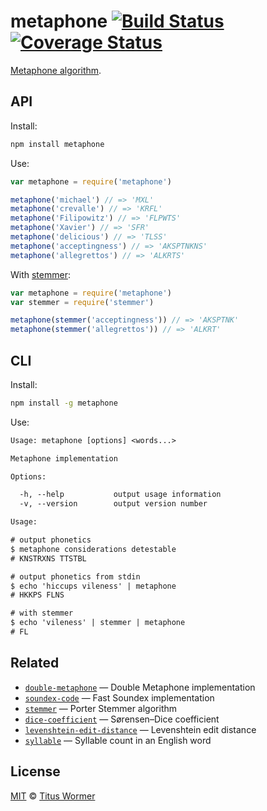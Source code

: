 # metaphone [![Build Status][travis-badge]][travis] [![Coverage Status][codecov-badge]][codecov]

[Metaphone algorithm][source].

## API

Install:

```bash
npm install metaphone
```

Use:

```js
var metaphone = require('metaphone')

metaphone('michael') // => 'MXL'
metaphone('crevalle') // => 'KRFL'
metaphone('Filipowitz') // => 'FLPWTS'
metaphone('Xavier') // => 'SFR'
metaphone('delicious') // => 'TLSS'
metaphone('acceptingness') // => 'AKSPTNKNS'
metaphone('allegrettos') // => 'ALKRTS'
```

With [stemmer][]:

```js
var metaphone = require('metaphone')
var stemmer = require('stemmer')

metaphone(stemmer('acceptingness')) // => 'AKSPTNK'
metaphone(stemmer('allegrettos')) // => 'ALKRT'
```

## CLI

Install:

```sh
npm install -g metaphone
```

Use:

```txt
Usage: metaphone [options] <words...>

Metaphone implementation

Options:

  -h, --help           output usage information
  -v, --version        output version number

Usage:

# output phonetics
$ metaphone considerations detestable
# KNSTRXNS TTSTBL

# output phonetics from stdin
$ echo 'hiccups vileness' | metaphone
# HKKPS FLNS

# with stemmer
$ echo 'vileness' | stemmer | metaphone
# FL
```

## Related

*   [`double-metaphone`](https://github.com/words/double-metaphone)
    — Double Metaphone implementation
*   [`soundex-code`](https://github.com/words/soundex-code)
    — Fast Soundex implementation
*   [`stemmer`](https://github.com/words/stemmer)
    — Porter Stemmer algorithm
*   [`dice-coefficient`](https://github.com/words/dice-coefficient)
    — Sørensen–Dice coefficient
*   [`levenshtein-edit-distance`](https://github.com/words/levenshtein-edit-distance)
    — Levenshtein edit distance
*   [`syllable`](https://github.com/words/syllable)
    — Syllable count in an English word

## License

[MIT][license] © [Titus Wormer][author]

<!-- Definitions -->

[travis-badge]: https://img.shields.io/travis/words/metaphone.svg

[travis]: https://travis-ci.org/words/metaphone

[codecov-badge]: https://img.shields.io/codecov/c/github/words/metaphone.svg

[codecov]: https://codecov.io/github/words/metaphone

[license]: license

[author]: https://wooorm.com

[source]: https://en.wikipedia.org/wiki/metaphone

[stemmer]: https://github.com/words/stemmer
